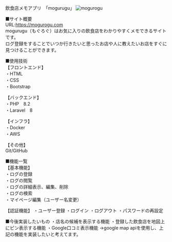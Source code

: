飲食店メモアプリ　「mogurugu」
![mogurogu](https://github.com/RiyaIwami/portfolio/assets/150124532/7e17c560-5ce3-494b-8fb7-7dff60b723b4)<br>

■サイト概要<br>
URL:https://mogurogu.com<br>
mogurugu（もぐろぐ）はお気に入りの飲食店をわかりやすくメモできるサイトです。<br>
ログ登録をすることでいつか行きたいと思ったお店や人に教えたいお店をすぐに見つけることができます。<br>

■使用技術<br>
【フロントエンド】<br>
・HTML<br>
・CSS<br>
・Bootstrap<br>

【バックエンド】<br>
・PHP　8.2<br>
・Laravel　8<br>

【インフラ】<br>
・Docker<br>
・AWS<br>

【その他】<br>
Git/GitHub<br>

■機能一覧<br>
【基本機能】<br>
・ログの登録<br>
・ログの閲覧<br>
・ログの詳細表示、編集、削除<br>
・ログの検索<br>
・マイページ編集（ユーザー名変更）<br>

【認証機能】
・ユーザー登録
・ログイン
・ログアウト
・パスワードの再設定


■今後実装したいもの
・店名の候補を表示する機能
・登録した飲食店を地図上にピン表示する機能
・Google口コミ表示機能
->google map apiを使用し、上記の機能を実装したいと考えてます。
